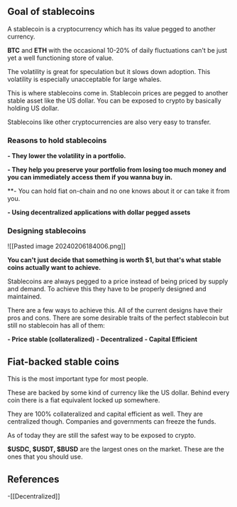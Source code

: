 

## **Goal of stablecoins**

A stablecoin is a cryptocurrency which has its value pegged to another currency. 

**BTC** and **ETH** with the occasional 10-20% of daily fluctuations can't be just yet a well functioning store of value. 

The volatility is great for speculation but it slows down adoption. This volatility is especially unacceptable for large whales.

This is where stablecoins come in. Stablecoin prices are pegged to another stable asset like the US dollar. You can be exposed to crypto by basically holding US dollar. 

Stablecoins like other cryptocurrencies are also very easy to transfer.



### **Reasons to hold stablecoins**

**- They lower the volatility in a portfolio.** 

**- They help you preserve your portfolio from losing too much money and you can immediately access them if you wanna buy in.** 

**- You can hold fiat on-chain and no one knows about it or can take it from you.

**- Using decentralized applications with dollar pegged assets**


### **Designing stablecoins**

![[Pasted image 20240206184006.png]]

**You can't just decide that something is worth $1, but that's what stable coins actually want to achieve.** 

Stablecoins are always pegged to a price instead of being priced by supply and demand. To achieve this they have to be properly designed and maintained.

There are a few ways to achieve this. All of the current designs have their pros and cons. There are some desirable traits of the perfect stablecoin but still no stablecoin has all of them: 

**- Price stable (collateralized)**
**- Decentralized**
**- Capital Efficient**



## **Fiat-backed stable coins**


This is the most important type for most people. 

These are backed by some kind of currency like the US dollar. Behind every coin there is a fiat equivalent locked up somewhere.

They are 100% collateralized and capital efficient as well. They are centralized though. Companies and governments can freeze the funds. 

As of today they are still the safest way to be exposed to crypto. 

**$USDC, $USDT, $BUSD** are the largest ones on the market. These are the ones that you should use.



## References
<!-- Links to pages not referenced in the content -->
-[[Decentralized]]
